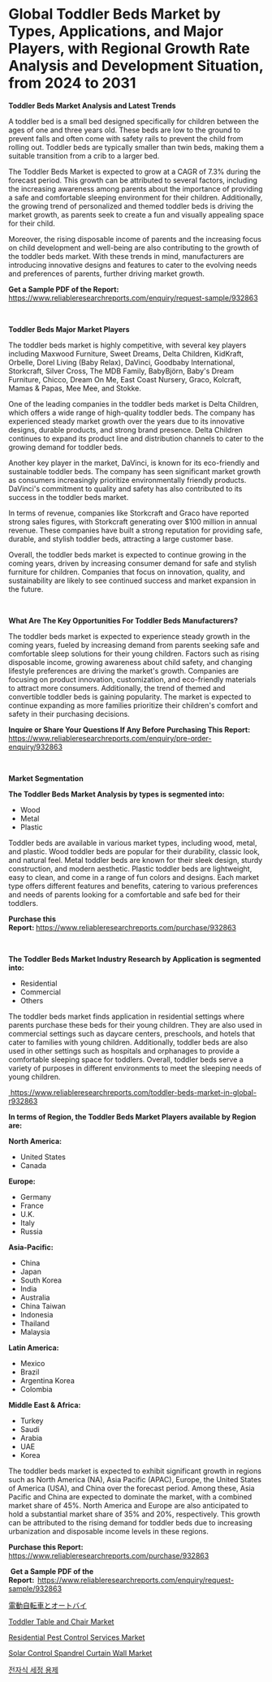 <p><h1>Global Toddler Beds Market by Types, Applications, and Major Players, with Regional Growth Rate Analysis and Development Situation, from 2024 to 2031</h1></p><p><strong>Toddler Beds Market Analysis and Latest Trends</strong></p>
<p><p>A toddler bed is a small bed designed specifically for children between the ages of one and three years old. These beds are low to the ground to prevent falls and often come with safety rails to prevent the child from rolling out. Toddler beds are typically smaller than twin beds, making them a suitable transition from a crib to a larger bed.</p><p>The Toddler Beds Market is expected to grow at a CAGR of 7.3% during the forecast period. This growth can be attributed to several factors, including the increasing awareness among parents about the importance of providing a safe and comfortable sleeping environment for their children. Additionally, the growing trend of personalized and themed toddler beds is driving the market growth, as parents seek to create a fun and visually appealing space for their child.</p><p>Moreover, the rising disposable income of parents and the increasing focus on child development and well-being are also contributing to the growth of the toddler beds market. With these trends in mind, manufacturers are introducing innovative designs and features to cater to the evolving needs and preferences of parents, further driving market growth.</p></p>
<p><strong>Get a Sample PDF of the Report:&nbsp;</strong> <a href="https://www.reliableresearchreports.com/enquiry/request-sample/932863">https://www.reliableresearchreports.com/enquiry/request-sample/932863</a></p>
<p>&nbsp;</p>
<p><strong>Toddler Beds Major Market Players</strong></p>
<p><p>The toddler beds market is highly competitive, with several key players including Maxwood Furniture, Sweet Dreams, Delta Children, KidKraft, Orbelle, Dorel Living (Baby Relax), DaVinci, Goodbaby International, Storkcraft, Silver Cross, The MDB Family, BabyBjörn, Baby's Dream Furniture, Chicco, Dream On Me, East Coast Nursery, Graco, Kolcraft, Mamas & Papas, Mee Mee, and Stokke.</p><p>One of the leading companies in the toddler beds market is Delta Children, which offers a wide range of high-quality toddler beds. The company has experienced steady market growth over the years due to its innovative designs, durable products, and strong brand presence. Delta Children continues to expand its product line and distribution channels to cater to the growing demand for toddler beds.</p><p>Another key player in the market, DaVinci, is known for its eco-friendly and sustainable toddler beds. The company has seen significant market growth as consumers increasingly prioritize environmentally friendly products. DaVinci's commitment to quality and safety has also contributed to its success in the toddler beds market.</p><p>In terms of revenue, companies like Storkcraft and Graco have reported strong sales figures, with Storkcraft generating over $100 million in annual revenue. These companies have built a strong reputation for providing safe, durable, and stylish toddler beds, attracting a large customer base.</p><p>Overall, the toddler beds market is expected to continue growing in the coming years, driven by increasing consumer demand for safe and stylish furniture for children. Companies that focus on innovation, quality, and sustainability are likely to see continued success and market expansion in the future.</p></p>
<p>&nbsp;</p>
<p><strong>What Are The Key Opportunities For Toddler Beds Manufacturers?</strong></p>
<p><p>The toddler beds market is expected to experience steady growth in the coming years, fueled by increasing demand from parents seeking safe and comfortable sleep solutions for their young children. Factors such as rising disposable income, growing awareness about child safety, and changing lifestyle preferences are driving the market's growth. Companies are focusing on product innovation, customization, and eco-friendly materials to attract more consumers. Additionally, the trend of themed and convertible toddler beds is gaining popularity. The market is expected to continue expanding as more families prioritize their children's comfort and safety in their purchasing decisions.</p></p>
<p><strong>Inquire or Share Your Questions If Any Before Purchasing This Report:</strong> <a href="https://www.reliableresearchreports.com/enquiry/pre-order-enquiry/932863">https://www.reliableresearchreports.com/enquiry/pre-order-enquiry/932863</a></p>
<p>&nbsp;</p>
<p><strong>Market Segmentation</strong></p>
<p><strong>The Toddler Beds Market Analysis by types is segmented into:</strong></p>
<p><ul><li>Wood</li><li>Metal</li><li>Plastic</li></ul></p>
<p><p>Toddler beds are available in various market types, including wood, metal, and plastic. Wood toddler beds are popular for their durability, classic look, and natural feel. Metal toddler beds are known for their sleek design, sturdy construction, and modern aesthetic. Plastic toddler beds are lightweight, easy to clean, and come in a range of fun colors and designs. Each market type offers different features and benefits, catering to various preferences and needs of parents looking for a comfortable and safe bed for their toddlers.</p></p>
<p><strong>Purchase this Report:&nbsp;</strong><a href="https://www.reliableresearchreports.com/purchase/932863">https://www.reliableresearchreports.com/purchase/932863</a></p>
<p>&nbsp;</p>
<p><strong>The Toddler Beds Market Industry Research by Application is segmented into:</strong></p>
<p><ul><li>Residential</li><li>Commercial</li><li>Others</li></ul></p>
<p><p>The toddler beds market finds application in residential settings where parents purchase these beds for their young children. They are also used in commercial settings such as daycare centers, preschools, and hotels that cater to families with young children. Additionally, toddler beds are also used in other settings such as hospitals and orphanages to provide a comfortable sleeping space for toddlers. Overall, toddler beds serve a variety of purposes in different environments to meet the sleeping needs of young children.</p></p>
<p><a href="https://www.reliableresearchreports.com/toddler-beds-market-in-global-r932863">&nbsp;https://www.reliableresearchreports.com/toddler-beds-market-in-global-r932863</a></p>
<p><strong>In terms of Region, the Toddler Beds Market Players available by Region are:</strong></p>
<p>
    <p> <strong> North America: </strong>
        <ul>
            <li>United States</li>
            <li>Canada</li>
        </ul>
        </p> 
    <p> <strong> Europe: </strong>
        <ul>
            <li>Germany</li>
            <li>France</li>
            <li>U.K.</li>
            <li>Italy</li>
            <li>Russia</li>
        </ul>
        </p> 
    <p> <strong> Asia-Pacific: </strong>
        <ul>
            <li>China</li>
            <li>Japan</li>
            <li>South Korea</li>
            <li>India</li>
            <li>Australia</li>
            <li>China Taiwan</li>
            <li>Indonesia</li>
            <li>Thailand</li>
            <li>Malaysia</li>
        </ul>
        </p> 
    <p> <strong> Latin America: </strong>
        <ul>
            <li>Mexico</li>
            <li>Brazil</li>
            <li>Argentina Korea</li>
            <li>Colombia</li>
        </ul>
        </p> 
    <p> <strong> Middle East & Africa: </strong>
        <ul>
            <li>Turkey</li>
            <li>Saudi</li>
            <li>Arabia</li>
            <li>UAE</li>
            <li>Korea</li>
        </ul>
    </p>
    </p>
<p><p>The toddler beds market is expected to exhibit significant growth in regions such as North America (NA), Asia Pacific (APAC), Europe, the United States of America (USA), and China over the forecast period. Among these, Asia Pacific and China are expected to dominate the market, with a combined market share of 45%. North America and Europe are also anticipated to hold a substantial market share of 35% and 20%, respectively. This growth can be attributed to the rising demand for toddler beds due to increasing urbanization and disposable income levels in these regions.</p></p>
<p><strong>Purchase this Report: </strong><a href="https://www.reliableresearchreports.com/purchase/932863">https://www.reliableresearchreports.com/purchase/932863</a></p>
<p>&nbsp;<strong>Get a Sample PDF of the Report:&nbsp;&nbsp;</strong><a href="https://www.reliableresearchreports.com/enquiry/request-sample/932863">https://www.reliableresearchreports.com/enquiry/request-sample/932863</a></p>
<p><strong></strong></p>
<p><p><a href="https://medium.com/@giygjksk10/%E9%9B%BB%E5%8B%95%E8%87%AA%E8%BB%A2%E8%BB%8A%E3%81%8A%E3%82%88%E3%81%B3%E3%82%AA%E3%83%BC%E3%83%88%E3%83%90%E3%82%A4%E5%B8%82%E5%A0%B4%E9%83%A8%E9%96%80%E3%81%AE%E6%80%A5%E9%80%9F%E3%81%AA%E7%99%BA%E5%B1%95-2031%E5%B9%B4%E3%81%BE%E3%81%A7%E3%81%AE%E5%B8%82%E5%A0%B4%E5%88%86%E6%9E%90%E3%81%A8%E6%88%90%E9%95%B7%E4%BA%88%E6%B8%AC-07a6e30b4464">電動自転車とオートバイ</a></p><p><a href="https://github.com/mharielmesa/Market-Research-Report-List-4/blob/main/toddler-table-and-chair-market.md">Toddler Table and Chair Market</a></p><p><a href="https://medium.com/@christopher.walker6564/exploring-residential-pest-control-services-market-dynamics-global-trends-and-future-growth-1c4138aa6555?postPublishedType=initial">Residential Pest Control Services Market</a></p><p><a href="https://github.com/dringals/Market-Research-Report-List-5/blob/main/solar-control-spandrel-curtain-wall-market.md">Solar Control Spandrel Curtain Wall Market</a></p><p><a href="https://medium.com/@serenitywlt52/%EC%A0%84%EC%9E%90-%EC%B2%AD%EC%86%8C-%EC%9A%A9%EC%A0%9C-%EC%8B%9C%EC%9E%A5-%EC%A1%B0%EC%82%AC-%EB%B3%B4%EA%B3%A0%EC%84%9C%EC%97%90%EB%8A%94-2024%EB%85%84%EB%B6%80%ED%84%B0-2031%EB%85%84%EA%B9%8C%EC%A7%80-%EC%98%88%EC%83%81%EB%90%9C-%EC%97%B0%ED%8F%89%EA%B7%A0-%EC%84%B1%EC%9E%A5%EB%A5%A0%EC%9D%B4-11-7-%EC%9D%B8-%EC%8B%9C%EC%9E%A5-%EA%B7%9C%EB%AA%A8-%EC%A0%90%EC%9C%A0%EC%9C%A8-%EB%B0%8F-%EB%B6%84%EC%84%9D%EC%9D%B4-%ED%8F%AC%ED%95%A8%EB%90%98%EC%96%B4-%EC%9E%88%EC%8A%B5%EB%8B%88%EB%8B%A4-0afed4c80d77">전자식 세정 용제</a></p></p>